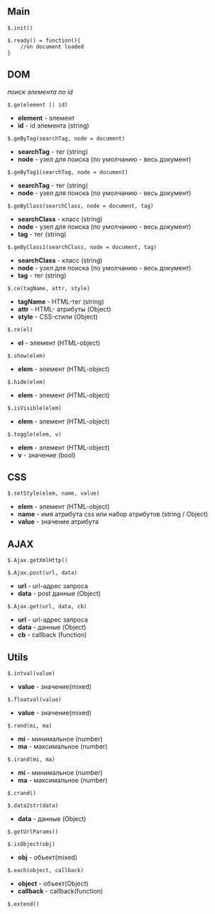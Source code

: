## Main
`$.init()`

    $.ready() = function(){
        //on document loaded
    }
## DOM
_поиск элемента по id_

`$.ge(element || id)`
* **element** - элемент
* **id** - id элемента (string)

`$.geByTag(searchTag, node = document)`
* **searchTag** - тег (string)
* **node** - узел для поиска (по умолчанию - весь документ)

`$.geByTag1(searchTag, node = document)`
* **searchTag** - тег (string)
* **node** - узел для поиска (по умолчанию - весь документ)

`$.geByClass(searchClass, node = document, tag)`
* **searchClass** - класс (string)
* **node** - узел для поиска (по умолчанию - весь документ) 
* **tag** - тег (string)

`$.geByClass1(searchClass, node = document, tag)`
* **searchClass** - класс (string)
* **node** - узел для поиска (по умолчанию - весь документ)
* **tag** - тег (string)

`$.ce(tagName, attr, style)`
* **tagName** - HTML-тег (string)
* **attr** - HTML- атрибуты (Object)
* **style** - CSS-стили (Object)

`$.re(el)`
* **el** - элемент (HTML-object)

`$.show(elem)`
* **elem** - элемент (HTML-object)

`$.hide(elem)`
* **elem** - элемент (HTML-object)

`$.isVisible(elem)`
* **elem** - элемент (HTML-object)

`$.toggle(elem, v)`
* **elem** - элемент (HTML-object)
* **v** - значение (bool)

## CSS
`$.setStyle(elem, name, value)`
* **elem** - элемент (HTML-object)
* **name** - имя атрибута css или набор атрибутов (string / Object)
* **value** - значение атрибута

## AJAX
`$.Ajax.getXmlHttp()`

`$.Ajax.post(url, data)`
* **url** - url-адрес запроса
* **data** - post данные (Object)

`$.Ajax.get(url, data, cb)`
* **url** - url-адрес запроса
* **data** - данные (Object)
* **cb** - callback (function)

## Utils
`$.intval(value)`
* **value** - значение(mixed)

`$.floatval(value)`
* **value** - значение(mixed)

`$.rand(mi, ma)`
* **mi** - минимальное (number)
* **ma** - максимальное (number)

`$.irand(mi, ma)`
* **mi** - минимальное (number)
* **ma** - максимальное (number)

`$.crand()`

`$.data2str(data)`
* **data** - данные (Object)

`$.getUrlParams()`

`$.isObject(obj)`
* **obj** - объект(mixed)

`$.each(object, callback)`
* **object** - объект(Object)
* **callback** - callback(function)

`$.extend()`
